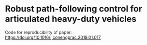 # Robust path-following control for articulated heavy-duty vehicles

Code for reproducibility of paper: https://doi.org/10.1016/j.conengprac.2019.01.017
